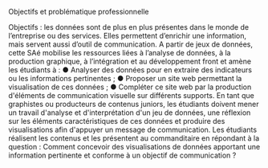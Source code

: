 Objectifs et problématique professionnelle

Objectifs : les données sont de plus en plus présentes dans le monde de l’entreprise ou des
services. Elles permettent d’enrichir une information, mais servent aussi d’outil de
communication.
A partir de jeux de données, cette SAé mobilise les ressources liées à l’analyse de données, à la
production graphique, à l’intégration et au développement front et amène les étudiants à :
● Analyser des données pour en extraire des indicateurs ou les informations pertinentes ;
● Proposer un site web permettant la visualisation de ces données ;
● Compléter ce site web par la production d'éléments de communication visuelle sur
différents supports.
En tant que graphistes ou producteurs de contenus juniors, les étudiants doivent mener un
travail d'analyse et d'interprétation d'un jeu de données, une réflexion sur les éléments
caractéristiques de ces données et produire des visualisations afin d'appuyer un message de
communication. Les étudiants réalisent les contenus et les présentent au commanditaire en
répondant à la question : Comment concevoir des visualisations de données apportant une
information pertinente et conforme à un objectif de communication ?
